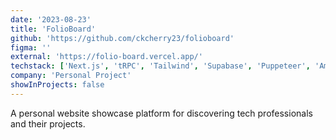 ```yaml
---
date: '2023-08-23'
title: 'FolioBoard'
github: 'https://github.com/ckcherry23/folioboard'
figma: ''
external: 'https://folio-board.vercel.app/'
techstack: ['Next.js', 'tRPC', 'Tailwind', 'Supabase', 'Puppeteer', 'Amazon S3', 'Firebase']
company: 'Personal Project'
showInProjects: false
---
```


A personal website showcase platform for discovering tech professionals and their projects.

